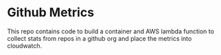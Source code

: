 # Github Metrics

This repo contains code to build a container and AWS lambda function
to collect stats from repos in a github org and place the metrics into cloudwatch.